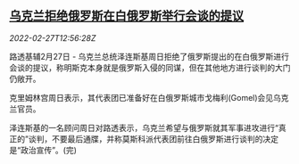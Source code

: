 <!--1645966862000-->
[乌克兰拒绝俄罗斯在白俄罗斯举行会谈的提议](https://cn.reuters.com/article/ukraine-president-refuse-belarus-talk-02-idCNKBS2KW0JP)
------

<div><i>2022-02-27T12:56:28Z</i></div><p>路透基辅2月27日 - 乌克兰总统泽连斯基周日拒绝了俄罗斯提出的在白俄罗斯进行会谈的提议，称明斯克本身就是俄罗斯入侵的同谋，但在其他地方进行谈判的大门仍敞开。</p><p>克里姆林宫周日表示，其代表团已准备好在白俄罗斯城市戈梅利(Gomel)会见乌克兰官员。</p><p>泽连斯基的一名顾问周日对路透表示，乌克兰希望与俄罗斯就其军事进攻进行“真正的”谈判，不要最后通牒，并称莫斯科派代表团前往白俄罗斯进行谈判的决定是“政治宣传”。(完)</p>
